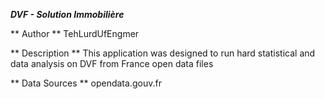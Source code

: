 ***DVF - Solution Immobilière***

** Author **
TehLurdUfEngmer

** Description **
This application was designed to run hard statistical and data analysis on DVF from France open data files

** Data Sources **
opendata.gouv.fr